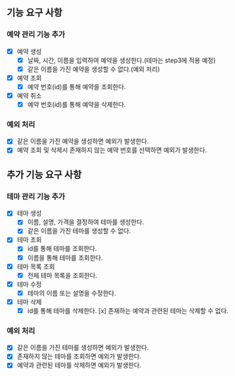 ## 기능 요구 사항

### 예약 관리 기능 추가

- [x] 예약 생성
  - [x] 날짜, 시간, 이름을 입력하여 예약을 생성한다.(테마는 step3에 적용 예정)
  - [x] 같은 이름을 가진 예약을 생성할 수 없다.(예외 처리)
- [x] 예약 조회
  - [x] 예약 번호(id)를 통해 예약을 조회한다.
- [x] 예약 취소
  - [x] 예약 번호(id)를 통해 예약을 삭제한다.

### 예외 처리

- [x] 같은 이름을 가진 예약을 생성하면 예외가 발생한다.
- [x] 예약 조회 및 삭제시 존재하지 않는 예약 번호를 선택하면 예외가 발생한다.

## 추가 기능 요구 사항

### 테마 관리 기능 추가

- [x] 테마 생성
  - [x] 이름, 설명, 가격을 결정하여 테마를 생성한다.
  - [x] 같은 이름을 가진 테마를 생성할 수 없다.
- [x] 테마 조회
  - [x] id를 통해 테마를 조회한다.
  - [x] 이름을 통해 테마를 조회한다.
- [x] 테마 목록 조회
  -[x] 전체 테마 목록을 조회한다.
- [x] 테마 수정
  -[x] 테마의 이름 또는 설명을 수정한다.
- [x] 테마 삭제
  -[x] id를 통해 테마를 삭제한다.
   [x] 존재하는 예약과 관련된 테마는 삭제할 수 없다.

### 예외 처리

- [x] 같은 이름을 가진 테마를 생성하면 예외가 발생한다.
- [x] 존재하지 않는 테마를 조회하면 예외가 발생한다.
- [x] 예약과 관련된 테마를 삭제하면 예외가 발생한다.

<!--
## Console

콘솔의 입출력을 통해서 방탈출 예약을 진행한다.

- `ConsoleView`
- `ReservationDAO`
- `RoomEscapeApplication`

## ReservationRepository

- `save`
    - 하나의 Reservation 저장
- `findOne`
    - id를 통해 단건의 Reservation 조회
- `deleteOne`
    - id를 통해 단건의 Reservation 삭제
- `existsByDateAndTime`
    - 같은 date, time을 갖는 Reservation의 존재 여부 확인

## ReservationDAO

- `ReservationRepository`를 구현하며 `콘솔 애플리케이션`에 이용된다.
- `JDBCTemplate`을 사용하지 않는다.

## JdbcReservationRepository

- `ReservationRepository`를 구현하며 `웹 애플리케이션`에 이용된다.
- `JDBCTemplate`을 사용한다.

## JdbcReservationRepositoryTest

- `@JdbcTest`를 이용하여 테스트

## MemoryReservationRepository

- `ReservationRepository`를 구현하며 `ReservationServiceTest`에 `대역`으로써 이용된다.
- __HashMap__ 을 사용한 인메모리 저장소를 구현한다.

## ReservationService

`ReservatationRepository`를 주입받아 사용한다.

- `save`
    - 하나의 Reservation 저장
    - 동일한 date, time을 갖는 Reservation은 생성될 수 없다.
- `findOneById`
    - id를 통해 단건의 Reservation 조회
- `deleteOneById`
    - id를 통해 단건의 Reservation 삭제

## ReservationServiceTest

- ReservationService의 기능의 단위테스트
- `대역` Repository인 `MemeoryReservationRepository`를 이용한다.

## ReservationController

- `예약 단건 생성` `POST`
- `예약 단건 조회` `GET`
- `예약 단건 삭제` `DELETE`

## ReservationControllerTest

- `RestAssured`를 통해 `Controller`의 메서드의 기능을 테스트한다.
- `@MockBean` 으로 `ReservationService`를 이용한다.

## ThemeRepository

- 테마 생성
- 테마 조회(by id)
- 테마 조회(by name)
- 테마 목록 조회
- 테마 수정
- 테마 삭제

## ThemeService

- 테마 생성
- 테마 조회
- 테마 목록 조회
- 테마 수정
- 테마 삭제
-->



